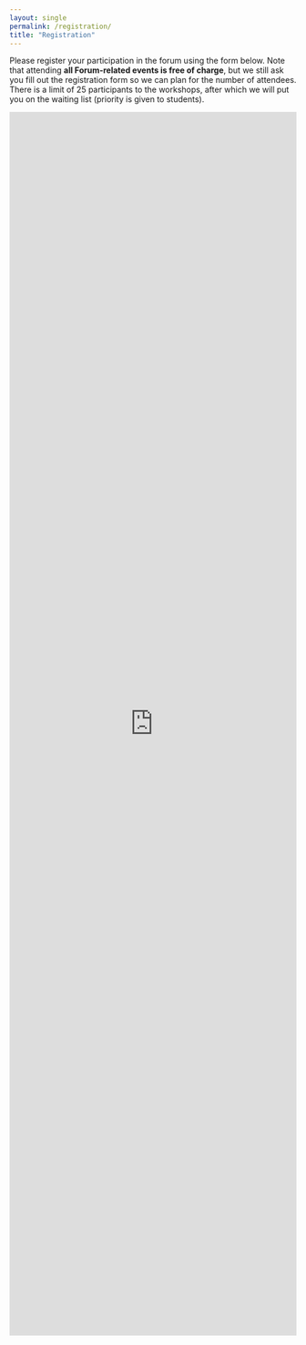 ```yaml
---
layout: single
permalink: /registration/
title: "Registration"
---
```

Please register your participation in the forum using the form below. Note that attending **all Forum-related events is free of charge**, but we still ask you fill out the registration form so we can plan for the number of attendees. There is a limit of 25 participants to the workshops, after which we will put you on the waiting list (priority is given to students).  

<iframe src="https://docs.google.com/forms/d/e/1FAIpQLSeTKc4UEv9IVep3MZsOZMA9uUgYM15MqT3e41ZBg7GLrcNl2Q/viewform?embedded=true" width="100%"     height="2150px" frameborder="0" marginheight="0" marginwidth="0">Loading…</iframe>
